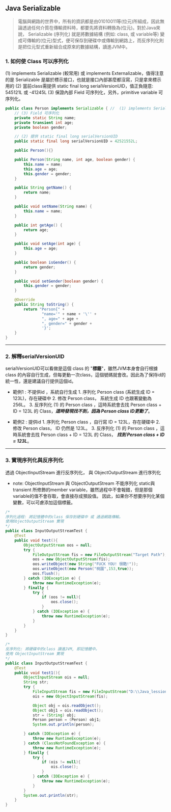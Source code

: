 ## Java Serializable
>電腦與網路的世界中，所有的資訊都是由01010011等(位元)所組成，因此無論透過任何介質在傳輸資料時，都要先將資料轉換為(位元)。對於Java來說，
Serializable (序列化) 就是將數據結構 (例如: class, 或 variable等) 變成可傳輸的(位元)型式，便可保存到硬碟中或傳輸到網路上，而反序列化則是把位元型式重新組合成原來的數據結構，讀進JVM中。


### 1.  如何使 Class 可以序列化
(1) implements Serializable (較常用) 或 implements Externalizable，值得注意的是 Serializable 是屬於標示接口，也就是接口內部甚麼都沒寫，只是拿來標示用的
(2) 當前class需提供 static final long serialVersionUID，值正負隨意: 545121L 或 -41245L
(3) 保證內部 Field 可序列化，另外，primitive variable 可序列化。

```java
public class Person implements Serializable { //  (1) implements Serializable 
    // (3) Field 可序列化
    private static String name;
    private transient int age;
    private boolean gender;

    // (2) 提供 static final long serialVersionUID
    public static final long serialVersionUID = 42521552L;

    public Person(){}

    public Person(String name, int age, boolean gender) {
        this.name = name;
        this.age = age;
        this.gender = gender;
    }

    public String getName() {
        return name;
    }

    public void setName(String name) {
        this.name = name;
    }

    public int getAge() {
        return age;
    }

    public void setAge(int age) {
        this.age = age;
    }

    public boolean isGender() {
        return gender;
    }

    public void setGender(boolean gender) {
        this.gender = gender;
    }

    @Override
    public String toString() {
        return "Person{" +
                "name='" + name + '\'' +
                ", age=" + age +
                ", gender=" + gender +
                '}';
    }
}

```
---

### 2. 解釋serialVersionUID
serialVersionUID可以看做是這個 class 的 "**標籤**"，雖然JVM本身會自行根據 class 的內容自行生成，但每更動一次class，這個號碼就會改。因此為了保持id的統一性，還是建議自行提供這個id。
* 範例1 : 不提供id ，系統自行生成
          1. 序列化 Person class (系統生成 ID = 123L)，存在硬碟中
          2. 修改 Person class， 系統生成 ID 也跟著變動為 256L。
          3. 反序列化 (1) 的 Person class ，這時系統會去找 Person class + ID = 123L 的 Class，***這時發現找不到，因為 Person class ID更動了***。


* 範例2 : 提供id
         1. 序列化 Person class ，自行寫 ID = 123L，存在硬碟中
         2. 修改 Person class， ID 仍然是 123L。
         3. 反序列化 (1) 的 Person class ，這時系統會去找 Person class + ID = 123L 的 Class， ***找到 Person class + ID = 123L***。

---

### 3. 實現序列化與反序列化
透過 ObjectInputStream 進行反序列化， 與 ObjectOutputStream 進行序列化
* note: ObjectInputStream 與 ObjectOutputStream 不能序列化 static與 transient 所修飾的member variable，雖然過程中不會報錯，但是那個variable的值不會存取，會直接存成預設值。 因此，如果你不想要序列化某個變數，可以可慮添加這個標籤。

```java
/*
序列化過程: 將記憶體中的class 保存到硬碟中 或 通過網路傳輸。
使用ObjectOutputStream 實現
*/
public class InputOutputStreamTest {
    @Test
    public void test(){
        ObjectOutputStream oos = null;
        try {
            FileOutputStream fis = new FileOutputStream("Target Path");
            oos = new ObjectOutputStream(fis);
            oos.writeObject(new String("FUCK YOU! 很酷!"));
            oos.writeObject(new Person("桃園",153,true));
            oos.flush();
        } catch (IOException e) {
            throw new RuntimeException(e);
        } finally {
            try {
                if (oos != null){
                    oos.close();
                }
            } catch (IOException e) {
                throw new RuntimeException(e);
            }
        }
    }
}


```


```java
/*
反序列化: 將硬碟中的class 讀進JVM, 即記憶體中。
使用 ObjectInputStream 實現
*/
public class InputOutputStreamTest {
    @Test
    public void test1(){
        ObjectInputStream ois = null;
        String str;
        try {
            FileInputStream fis = new FileInputStream("D:\\Java_lession\\1_basic\\code\\JavaSenior\\day27\\TestClass.dat");
            ois = new ObjectInputStream(fis);

            Object obj = ois.readObject();
            Object obj1 = ois.readObject();
            str = (String) obj;
            Person person = (Person) obj1;
            System.out.println(person);

        } catch (IOException e) {
            throw new RuntimeException(e);
        } catch (ClassNotFoundException e) {
            throw new RuntimeException(e);
        } finally {
            try {
                if (ois != null){
                    ois.close();
                }
            } catch (IOException e) {
                throw new RuntimeException(e);
            }
        }
        System.out.println(str);
    }
}



```
